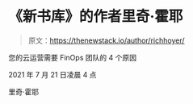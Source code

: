 # 《新书库》的作者里奇·霍耶

> 原文：<https://thenewstack.io/author/richhoyer/>

您的云运营需要 FinOps 团队的 4 个原因

2021 年 7 月 21 日凌晨 4 点

里奇·霍耶